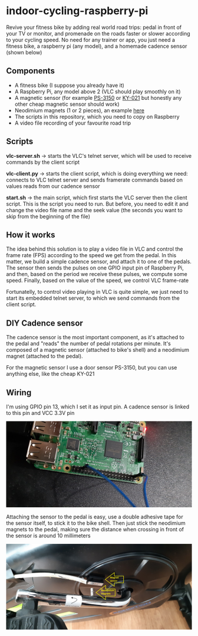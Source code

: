 # indoor-cycling-raspberry-pi

Revive your fitness bike by adding real world road trips: pedal in front of your TV or monitor, and promenade on the roads faster or slower according to your cycling speed. 
No need for any trainer or app, you just need a fitness bike, a raspberry pi (any model), and a homemade cadence sensor (shown below)

## Components
- A fitness bike (I suppose you already have it)
- A Raspberry Pi, any model above 2 (VLC should play smoothly on it)
- A magnetic sensor (for example [PS-3150](https://www.amazon.com/PS-3150-Normally-Proximity-Magnetic-Contacts/dp/B07T8NF29J) or [KY-021](https://www.ebay.com/itm/382537951441) but honestly any other cheap magnetic sensor should work)
- Neodimium magnets (1 or 2 pieces), an example [here](https://www.amazon.com/DIYMAG-Refrigerator-Neodymium-Whiteboard-Billboard/dp/B09X1WWD3P/ref=sr_1_19?crid=3PDPO0IT7OP34&keywords=neodymium+magnet&qid=1667128351&qu=eyJxc2MiOiI3LjMwIiwicXNhIjoiNy4xMSIsInFzcCI6IjYuODYifQ%3D%3D&sprefix=neodimium%2Caps%2C259&sr=8-19)
- The scripts in this repository, which you need to copy on Raspberry
- A video file recording of your favourite road trip

## Scripts

**vlc-server.sh** -> starts the VLC's telnet server, which will be used to receive commands by the client script

**vlc-client.py** -> starts the client script, which is doing everything we need: connects to VLC telnet server and sends framerate commands based on values reads from our cadence sensor

**start.sh** -> the main script, which first starts the VLC server then the client script. This is the script you need to run. But before, you need to edit it and change the video file name and the seek value (the seconds you want to skip from the beginning of the file) 

## How it works

The idea behind this solution is to play a video file in VLC and control the frame rate (FPS) according to the speed we get from the pedal. In this matter, we build a simple cadence sensor, and attach it to one of the pedals. The sensor then sends the pulses on one GPIO input pin of Raspberry Pi, and then, based on the period we receive these pulses, we compute some speed. Finally, based on the value of the speed, we control VLC frame-rate

Fortunatelly, to control video playing in VLC is quite simple, we just need to start its embedded telnet server, to which we send commands from the client script.

## DIY Cadence sensor

The cadence sensor is the most important component, as it's attached to the pedal and "reads" the number of pedal rotations per minute.
It's composed of a magnetic sensor (attached to bike's shell) and a neodimium magnet (attached to the pedal). 

For the magnetic sensor I use a door sensor PS-3150, but you can use anything else, like the cheap KY-021

## Wiring

I'm using GPIO pin 13, which I set it as input pin. A cadence sensor is linked to this pin and VCC 3.3V pin

![Preview](https://github.com/Gollum13/indoor-cycling-raspberry-pi/blob/main/wiring.jpg)

Attaching the sensor to the pedal is easy, use a double adhesive tape for the sensor itself, to stick it to the bike shell. Then just stick the neodimium magnets to the pedal, making sure the distance when crossing in front of the sensor is around 10 millimeters

![Preview](https://github.com/Gollum13/indoor-cycling-raspberry-pi/blob/main/sensor-attach-to-pedal.jpg)
